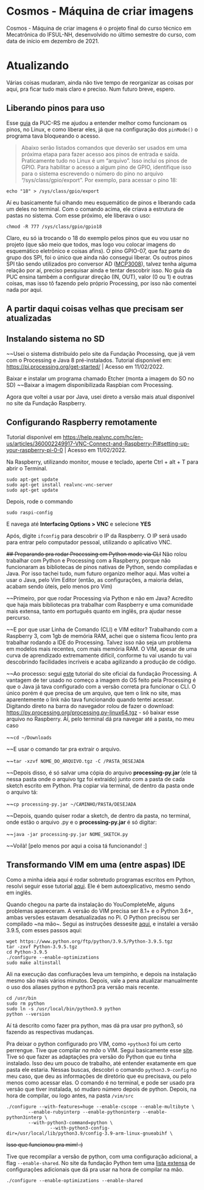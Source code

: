 # Cosmos - Máquina de criar imagens

Cosmos - Máquina de criar imagens é o projeto final do curso técnico em Mecatrônica do IFSUL-NH, desenvolvido no último semestre do curso, com data de início em dezembro de 2021. 

# Atualizando

Várias coisas mudaram, ainda não tive tempo de reorganizar as coisas por aqui, pra ficar tudo mais claro e preciso.
Num futuro breve, espero.

## Liberando pinos para uso

Esse [guia](https://www.inf.pucrs.br/emoreno/undergraduate/CC/progperif/class_files/Aula03/material/tutorial_gpio.pdf) da PUC-RS me ajudou a entender melhor como funcionam os pinos, no Linux, e como liberar eles, já que na configuração dos `pinMode()` o programa tava bloqueando o acesso. 

> Abaixo serão listados comandos que deverão ser usados em uma próxima etapa para fazer
acesso aos pinos de entrada e saída. Praticamente tudo no Linux é um “arquivo”. Isso inclui os
pinos de GPIO. Para habilitar o acesso a algum pino de GPIO, identifique isso para o sistema
escrevendo o número do pino no arquivo “/sys/class/gpio/export”. Por exemplo, para acessar o
pino 18:

`echo "18" > /sys/class/gpio/export`

Aí eu basicamente fui olhando meu esquemático de pinos e liberando cada um deles no terminal. Com o comando acima, ele criava a estrutura de pastas no sistema. Com esse próximo, ele liberava o uso:

`chmod -R 777 /sys/class/gpio/gpio18`

Claro, eu só ia trocando o 18 do exemplo pelos pinos que eu vou usar no projeto (que são meio que todos, mas logo vou colocar imagens do esquemático eletrônico e coisas afins). O pino GPIO-07, que faz parte do grupo dos SPI, foi o único que ainda não consegui liberar. Os outros pinos SPI tão sendo utilizados pro conversor AD ([MCP3008](https://github.com/processing/processing/tree/master/java/libraries/io/examples/AnalogDigital_SPI_MCP3008)), talvez tenha alguma relação por aí, preciso pesquisar ainda e tentar descobrir isso. No guia da PUC ensina também a configurar direção (IN, OUT), valor (0 ou 1) e outras coisas, mas isso tô fazendo pelo próprio Processing, por isso não comentei nada por aqui.

## A partir daqui coisas velhas que precisam ser atualizadas


## Instalando sistema no SD

~~Usei o sistema distribuído pelo site da Fundação Processing, 
que já vem com o Processing e Java 8 pré-instalados.
Tutorial disponível em: https://pi.processing.org/get-started/ | Acesso em 11/02/2022.

Baixar e instalar um programa chamado Etcher (monta a imagem do SO no SD)
~~Baixar a imagem disponibilizada Raspbian com Processing.

Agora que voltei a usar por Java, usei direto a versão mais atual disponível no site da Fundação Raspberry.

## Configurando Raspberry remotamente

Tutorial disponível em https://help.realvnc.com/hc/en-us/articles/360002249917-VNC-Connect-and-Raspberry-Pi#setting-up-your-raspberry-pi-0-0 | Acesso em 11/02/2022.

Na Raspberry, utilizando monitor, mouse e teclado, aperte Ctrl + alt + T para abrir o Terminal.

```
sudo apt-get update
sudo apt-get install realvnc-vnc-server
sudo apt-get update
```

Depois, rode o commando

```
sudo raspi-config
```

E navega até **Interfacing Options > VNC** e selecione **YES**

Após, digite `ifconfig` para descobrir o IP da Raspberry. 
O IP será usado para entrar pelo computador pessoal, utilizando o aplicativo VNC.

~~## Preparando pra rodar Processing em Python mode via CLI~~
Não rolou trabalhar com Python e Processing com a Raspberry, porque não funcionaram as bibliotecas de pinos nativas de Python, sendo compiladas e Java. Por isso tachei tudo, num futuro organizo melhor aqui. Mas voltei a usar o Java, pelo Vim Editor (então, as configurações, a maioria delas, acabam sendo úteis, pelo menos pro Vim)

~~Primeiro, por que rodar Processing via Python e não em Java?
Acredito que haja mais bibliotecas pra trabalhar com Raspberry e uma comunidade mais extensa, tanto em português quanto em inglês, pra ajudar nesse percurso.

~~E por que usar Linha de Comando (CLI) e VIM editor?
Trabalhando com a Raspberry 3, com 1gb de memória RAM, achei que o sistema ficou lento pra trabalhar rodando a IDE do Processing. Talvez isso não seja um problema em modelos mais recentes, com mais memória RAM. O VIM, apesar de uma curva de aprendizado extremamente difícil, conforme tu vai usando tu vai descobrindo facilidades incríveis e acaba agilizando a produção de código.

~~Ao processo: segui [este](https://py.processing.org/tutorials/command-line/) tutorial do site oficial da fundação Processing. A vantagem de ter usado no começo a imagem do OS feito pela Processing é que o Java já tava configurado com a versão correta pra funcionar o CLI. O único porém é que precisa de um arquivo, que tem o link no site, mas aparentemente o link não tava funcionando quando tentei acessar. Digitando direto na barra do navegador rolou de fazer o download: https://py.processing.org/processing.py-linux64.tgz - só baixar esse arquivo no Raspberry. Aí, pelo terminal dá pra navegar até a pasta, no meu caso

~~`cd ~/Downloads`

~~E usar o comando tar pra extrair o arquivo. 

~~`tar -xzvf NOME_DO_ARQUIVO.tgz -C /PASTA_DESEJADA`

~~Depois disso, é só salvar uma cópia do arquivo **processing-py.jar** (ele tá nessa pasta onde o arquivo tgz foi extraído) junto com a pasta de cada sketch escrito em Python. Pra copiar via terminal, de dentro da pasta onde o arquivo tá:

~~`cp processing-py.jar ~/CAMINHO/PASTA/DESEJADA`

~~Depois, quando quiser rodar a sketch, de dentro da pasta, no terminal, onde estão o arquivo .py e o **processing-py.jar** é só digitar:

~~`java -jar processing-py.jar NOME_SKETCH.py`

~~Voilà! [pelo menos por aqui a coisa tá funcionando! :]

## Transformando VIM em uma (entre aspas) IDE

Como a minha ideia aqui é rodar sobretudo programas escritos em Python, resolvi seguir esse tutorial [aqui](https://realpython.com/vim-and-python-a-match-made-in-heaven/).
Ele é bem autoexplicativo, mesmo sendo em inglês. 

Quando chegou na parte da instalação do YouCompleteMe, alguns problemas apareceram. A versão do VIM precisa ser 8.1+ e o Python 3.6+, ambas versões estavam desatualizadas no Pi. 
O Python precisou ser compilado ~na mão~. Segui as instruções dessesite [aqui](https://raspberrytips.com/install-latest-python-raspberry-pi/), e instalei a versão 3.9.5, com esses passos aqui:

```
wget https://www.python.org/ftp/python/3.9.5/Python-3.9.5.tgz
tar -zxvf Python-3.9.5.tgz
cd Python-3.9.5
./configure --enable-optimizations
sudo make altinstall
```

Ali na execução das confiurações leva um tempinho, e depois na instalação mesmo são mais vários minutos. Depois, vale a pena atualizar manualmente o uso dos aliases python e python3 pra versão mais recente.

```
cd /usr/bin
sudo rm python
sudo ln -s /usr/local/bin/python3.9 python
python --version
```

Aí tá descrito como fazer pra python, mas dá pra usar pro python3, só fazendo as respectivas mudanças.

Pra deixar o python configurado pro VIM, como `+python3` foi um certo perrengue. Tive que compilar *na mão* o VIM. Segui basicamente esse [site](https://en.dlyang.me/install-vim-on-raspberry-pi-with-python3-support/). Tive só que fazer as adaptações pra versão do Python que eu tinha instalado. Isso deu um pouco de trabalho, até entender exatamente em que pasta ele estaria. Nessas buscas, descobri o comando `python3.9-config` no meu caso, que deu as informações de diretório que eu precisava, ou pelo menos como acessar elas. O comando é no terminal, e pode ser usado pra versão que tiver instalada, só mudaro número depois de python. Depois, na hora de compilar, ou logo antes, na pasta `/vim/src` 

```
./configure --with-features=huge --enable-cscope --enable-multibyte \
  		--enable-rubyinterp --enable-pythoninterp --enable-python3interp \
		--with-python3-command=python \
                --with-python3-config-dir=/usr/local/lib/python3.9/config-3.9-arm-linux-gnueabihf \
```

<strike>Isso que funcionou pra mim! :) </strike>

Tive que recompilar a versão de python, com uma configuração adicional, a flag `--enable-shared`. No site da fundação Python tem uma [lista extensa](https://docs.python.org/3/using/configure.html) de configurações adicionais que dá pra usar na hora de compilar na mão.

```
./configure --enable-optimizations --enable-shared
```






